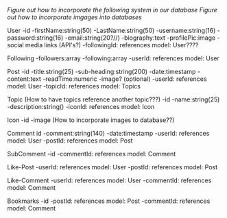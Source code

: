 *Figure out how to incorporate the following system in our database*
*Figure out how to incorporate imgages into databases*

User
    -id
    -firstName:string(50)
    -LastName:string(50)
    -username:string(16)
    -password:string(16)
    -email:string(20?//)
    -biography:text
    -profilePic:image
    -social media links (API's?)
    -followingId: references model: User????


Following
    -followers:array
    -following:array
    -userId: references model: User


Post
    -id
    -title:string(25)
    -sub-heading:string(200)
    -date:timestamp
    -content:text
    -readTime:numeric
    -image? (optional)
    -userId: references model: User
    -topicId: references model: Topics

Topic (How to have topics reference another topic???)
    -id
    -name:string(25)
    -description:string()
    -iconId: references model: Icon

Icon
    -id
    -image (How to incorporate images to database??)

Comment
    id
    -comment:string(140)
    -date:timestamp
    -userId: references model: User
    -postId: references model: Post

SubComment
    -id
    -commentId: references model: Comment


Like-Post
    -userId: references model: User
    -postId: references model: Post

Like-Comment
    -userId: references model: User
    -commentId: references model: Comment


Bookmarks
    -id
    -postId: references model: Post
    -commentId: references model: Comment
